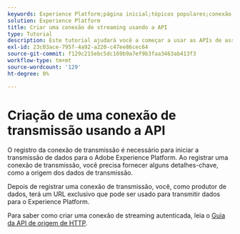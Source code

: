 ```yaml
---
keywords: Experience Platform;página inicial;tópicos populares;conexão de transmissão;criar conexão de transmissão;guia de api;tutorial;criar uma conexão de transmissão;assimilação de transmissão;assimilação;
solution: Experience Platform
title: Criar uma conexão de streaming usando a API
type: Tutorial
description: Este tutorial ajudará você a começar a usar as APIs de assimilação de fluxo, parte das APIs de serviço de assimilação de dados da Adobe Experience Platform.
exl-id: 23c03ace-795f-4a92-a220-c47ee86cec64
source-git-commit: f129c215ebc5dc169b9a7ef9b3faa3463ab413f3
workflow-type: tm+mt
source-wordcount: '129'
ht-degree: 0%

---
```


# Criação de uma conexão de transmissão usando a API

O registro da conexão de transmissão é necessário para iniciar a transmissão de dados para o Adobe Experience Platform. Ao registrar uma conexão de transmissão, você precisa fornecer alguns detalhes-chave, como a origem dos dados de transmissão.

Depois de registrar uma conexão de transmissão, você, como produtor de dados, terá um URL exclusivo que pode ser usado para transmitir dados para o Experience Platform.

Para saber como criar uma conexão de streaming autenticada, leia o [Guia da API de origem de HTTP](../../sources/tutorials/api/create/streaming/http.md).
